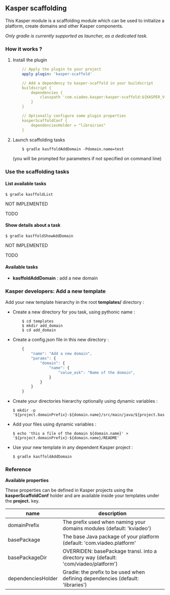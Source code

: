 ## Kasper scaffolding

This Kasper module is a scaffolding module which can be used to initialize a platform, create domains and other Kasper components.

*Only gradle is currently supported as launcher, as a dedicated task.*

### How it works ?

1. Install the plugin

    ```yaml
        // Apply the plugin to your project
        apply plugin: 'kasper-scaffold'

        // Add a dependency to kasper-scaffold in your buildscript
        buildscript {
            dependencies {
                classpath 'com.viadeo.kasper:kasper-scaffold:${KASPER_VERSION}'
            }
        }

        // Optionally configure some plugin properties
        kasperScaffoldConf {
            dependenciesHolder = "librairies"
        }
    ```
2. Launch scaffolding tasks
    ```
        $ gradle kasffoldAddDomain -Pdomain.name=test
    ```
    (you will be prompted for parameters if not specified on command line)

### Use the scaffolding tasks

#### List available tasks

    $ gradle kasffoldList

NOT IMPLEMENTED

TODO

#### Show details about a task

    $ gradle kasffoldShowAddDomain

NOT IMPLEMENTED 

TODO

#### Available tasks

* **kasffoldAddDomain** : add a new domain

### Kasper developers: Add a new template

Add your new template hierarchy in the root **templates/** directory :

* Create a new directory for you task, using pythonic name : 
    ```
        $ cd templates
        $ mkdir add_domain
        $ cd add_domain
    ```
* Create a config.json file in this new directory :
    ```javascript
        {
            "name": "Add a new domain",
            "params": {
                "domain": {
                    "name": {
                        "value_ask": "Name of the domain",
                    }
                }
            }
        }
    ```
* Create your directories hierarchy optionally using dynamic variables :
    ```
    $ mkdir -p '${project.domainPrefix}-${domain.name}/src/main/java/${project.basePackageDir}'
    ```
* Add your files using dynamic variables :
    ```
    $ echo 'this a file of the domain ${domain.name}' > '${project.domainPrefix}-${domain.name}/README'
    ```
* Use your new template in any dependent Kasper project :
    ```
    $ gradle kasffoldAddDomain
    ```

### Reference

**Available properties**

These properties can be defined in Kasper projects using the **kasperScaffoldConf** holder and are available inside
your templates under the **project.** key.

| name                  | description                                                                          |
| --------------------- | ------------------------------------------------------------------------------------ |
| domainPrefix          | The prefix used when naming your domains modules (default: 'kviadeo')                |
| basePackage           | The base Java package of your platform (default: 'com.viadeo.platform'               |
| basePackageDir        | OVERRIDEN: basePackage transl. into a directory way (default: 'com/viadeo/platform') |
| dependenciesHolder    | Gradle: the prefix to be used when defining dependencies (default: 'libraries')      |


